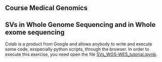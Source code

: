 ## Course Medical Genomics 
## SVs in Whole Genome Sequencing and in Whole exome sequencing 


Colab is a product from Google and allows anybody to write and execute some code, exspecially python scripts, through the browser. 
In order to execute this exercise, you need open the file [SVs_WGS-WES_tutorial.ipynb](https://github.com/Manuelaio/course_MG/blob/main/SVs_WGS-WES_tutorial.ipynb).
